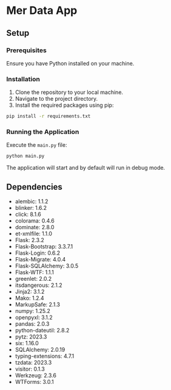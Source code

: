 # Mer Data App

## Setup

### Prerequisites

Ensure you have Python installed on your machine.

### Installation

1. Clone the repository to your local machine.
2. Navigate to the project directory.
3. Install the required packages using pip:

```bash
pip install -r requirements.txt
```

### Running the Application

Execute the `main.py` file:

```bash
python main.py
```

The application will start and by default will run in debug mode.

## Dependencies

- alembic: 1.1.2
- blinker: 1.6.2
- click: 8.1.6
- colorama: 0.4.6
- dominate: 2.8.0
- et-xmlfile: 1.1.0
- Flask: 2.3.2
- Flask-Bootstrap: 3.3.7.1
- Flask-Login: 0.6.2
- Flask-Migrate: 4.0.4
- Flask-SQLAlchemy: 3.0.5
- Flask-WTF: 1.1.1
- greenlet: 2.0.2
- itsdangerous: 2.1.2
- Jinja2: 3.1.2
- Mako: 1.2.4
- MarkupSafe: 2.1.3
- numpy: 1.25.2
- openpyxl: 3.1.2
- pandas: 2.0.3
- python-dateutil: 2.8.2
- pytz: 2023.3
- six: 1.16.0
- SQLAlchemy: 2.0.19
- typing-extensions: 4.7.1
- tzdata: 2023.3
- visitor: 0.1.3
- Werkzeug: 2.3.6
- WTForms: 3.0.1
